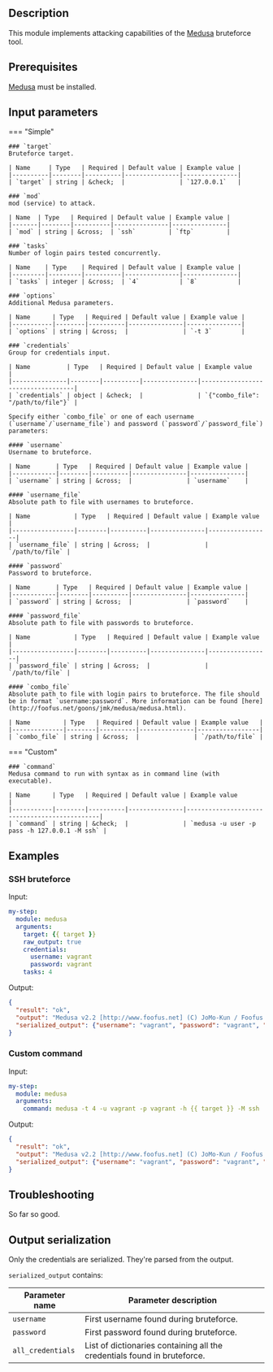 
## Description
This module implements attacking capabilities of the [Medusa](https://github.com/jmk-foofus/medusa) bruteforce tool.

## Prerequisites
[Medusa](https://www.kali.org/tools/medusa/) must be installed.

## Input parameters

=== "Simple"

    ### `target`
    Bruteforce target.
    
    | Name     | Type   | Required | Default value | Example value |
    |----------|--------|----------|---------------|---------------|
    | `target` | string | &check;  |               | `127.0.0.1`   |
    
    ### `mod`
    mod (service) to attack.
    
    | Name  | Type   | Required | Default value | Example value |
    |-------|--------|----------|---------------|---------------|
    | `mod` | string | &cross;  | `ssh`         | `ftp`         |
    
    ### `tasks`
    Number of login pairs tested concurrently.
    
    | Name    | Type    | Required | Default value | Example value |
    |---------|---------|----------|---------------|---------------|
    | `tasks` | integer | &cross;  | `4`           | `8`           |
    
    ### `options`
    Additional Medusa parameters.
    
    | Name      | Type   | Required | Default value | Example value |
    |-----------|--------|----------|---------------|---------------|
    | `options` | string | &cross;  |               | `-t 3`        |
    
    ### `credentials`
    Group for credentials input.
    
    | Name          | Type   | Required | Default value | Example value                     |
    |---------------|--------|----------|---------------|-----------------------------------|
    | `credentials` | object | &check;  |               | `{"combo_file": "/path/to/file"}` |
    
    Specify either `combo_file` or one of each username (`username`/`username_file`) and password (`password`/`password_file`) parameters:
    
    #### `username`
    Username to bruteforce.
    
    | Name       | Type   | Required | Default value | Example value |
    |------------|--------|----------|---------------|---------------|
    | `username` | string | &cross;  |               | `username`    |
    
    #### `username_file`
    Absolute path to file with usernames to bruteforce.
    
    | Name            | Type   | Required | Default value | Example value   |
    |-----------------|--------|----------|---------------|-----------------|
    | `username_file` | string | &cross;  |               | `/path/to/file` |
    
    #### `password`
    Password to bruteforce.
    
    | Name       | Type   | Required | Default value | Example value |
    |------------|--------|----------|---------------|---------------|
    | `password` | string | &cross;  |               | `password`    |
    
    #### `password_file`
    Absolute path to file with passwords to bruteforce.
    
    | Name            | Type   | Required | Default value | Example value   |
    |-----------------|--------|----------|---------------|-----------------|
    | `password_file` | string | &cross;  |               | `/path/to/file` |
    
    #### `combo_file`
    Absolute path to file with login pairs to bruteforce. The file should be in format `username:password`. More information can be found [here](http://foofus.net/goons/jmk/medusa/medusa.html).
    
    | Name         | Type   | Required | Default value | Example value   |
    |--------------|--------|----------|---------------|-----------------|
    | `combo_file` | string | &cross;  |               | `/path/to/file` |

=== "Custom"

    ### `command`
    Medusa command to run with syntax as in command line (with executable).
    
    | Name      | Type   | Required | Default value | Example value                                |
    |-----------|--------|----------|---------------|----------------------------------------------|
    | `command` | string | &check;  |               | `medusa -u user -p pass -h 127.0.0.1 -M ssh` |

## Examples

### SSH bruteforce
Input:
```yaml
my-step:
  module: medusa
  arguments:
    target: {{ target }}
    raw_output: true
    credentials:
      username: vagrant
      password: vagrant
    tasks: 4

```

Output:
```json
{
  "result": "ok", 
  "output": "Medusa v2.2 [http://www.foofus.net] (C) JoMo-Kun / Foofus Networks <jmk@foofus.net>\n\nACCOUNT CHECK: [ssh] Host: 192.168.56.3 (1 of 1, 0 complete) User: vagrant (1 of 1, 0 complete) Password: vagrant (1 of 1 complete)\nACCOUNT FOUND: [ssh] Host: 192.168.56.3 User: vagrant Password: vagrant [SUCCESS]\n", 
  "serialized_output": {"username": "vagrant", "password": "vagrant", "all_credentials": [{"username": "vagrant", "password": "vagrant"}]}
}
```

### Custom command
Input:
```yaml
my-step:
  module: medusa
  arguments:
    command: medusa -t 4 -u vagrant -p vagrant -h {{ target }} -M ssh

```

Output:
```json
{
  "result": "ok", 
  "output": "Medusa v2.2 [http://www.foofus.net] (C) JoMo-Kun / Foofus Networks <jmk@foofus.net>\n\nACCOUNT CHECK: [ssh] Host: 192.168.56.3 (1 of 1, 0 complete) User: vagrant (1 of 1, 0 complete) Password: vagrant (1 of 1 complete)\nACCOUNT FOUND: [ssh] Host: 192.168.56.3 User: vagrant Password: vagrant [SUCCESS]\n", 
  "serialized_output": {"username": "vagrant", "password": "vagrant", "all_credentials": [{"username": "vagrant", "password": "vagrant"}]}
}
```

## Troubleshooting
So far so good.

## Output serialization
Only the credentials are serialized. They're parsed from the output.

`serialized_output` contains:

| Parameter name    | Parameter description                                                    |
|-------------------|--------------------------------------------------------------------------|
| `username`        | First username found during bruteforce.                                  |
| `password`        | First password found during bruteforce.                                  |
| `all_credentials` | List of dictionaries containing all the credentials found in bruteforce. |
